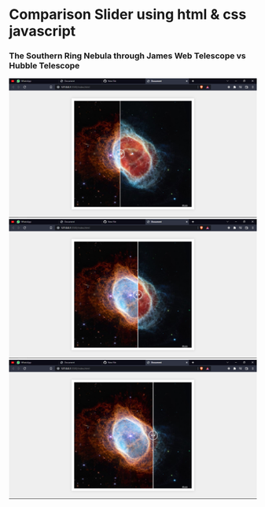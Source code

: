 # Comparison Slider using html & css javascript
### The Southern Ring Nebula through James Web Telescope vs Hubble Telescope 
![alt text](https://github.com/deKadir/comparison-slider/blob/main/screenshots/1.png?raw=true)
![alt text](https://github.com/deKadir/comparison-slider/blob/main/screenshots/2.png?raw=true)
![alt text](https://github.com/deKadir/comparison-slider/blob/main/screenshots/3.png?raw=true)
